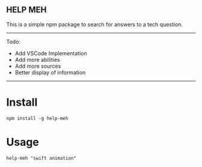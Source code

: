 ## HELP MEH

This is a simple npm package to search for answers to a tech question.

*** 
Todo: 
- Add VSCode Implementation
- Add more abilities
- Add more sources
- Better display of information

***

# Install
`npm install -g help-meh`

# Usage
`help-meh "swift animation"`